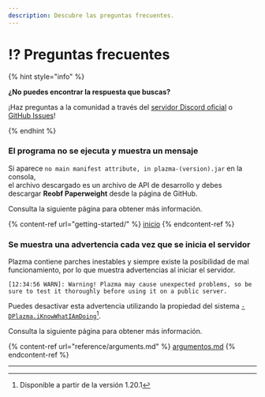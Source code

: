 ```yaml
---
description: Descubre las preguntas frecuentes.
---
```


# ⁉️ Preguntas frecuentes

{% hint style="info" %}

**¿No puedes encontrar la respuesta que buscas?**

¡Haz preguntas a la comunidad a través del [servidor Discord oficial](https://discord.gg/MmfC52K8A8) o [GitHub Issues](https://github.com/PlazmaMC/PlazmaBukkit/issues)!

{% endhint %}

### El programa no se ejecuta y muestra un mensaje

Si aparece `no main manifest attribute, in plazma-(version).jar` en la consola,\
el archivo descargado es un archivo de API de desarrollo y debes descargar **Reobf Paperweight** desde la página de GitHub.

Consulta la siguiente página para obtener más información.

{% content-ref url="getting-started/" %}
[inicio](getting-started#id-2)
{% endcontent-ref %}

### Se muestra una advertencia cada vez que se inicia el servidor

Plazma contiene parches inestables y siempre existe la posibilidad de mal funcionamiento, por lo que muestra advertencias al iniciar el servidor.

```log
[12:34:56 WARN]: Warning! Plazma may cause unexpected problems, so be sure to test it thoroughly before using it on a public server.
```

Puedes desactivar esta advertencia utilizando la propiedad del sistema [`-DPlazma.iKnowWhatIAmDoing`](#user-content-fn-1)[^1].

Consulta la siguiente página para obtener más información.

{% content-ref url="reference/arguments.md" %}
[argumentos.md](reference/arguments.md#plazma.iknowwhatiamdoing)
{% endcontent-ref %}

***

[^1]: Disponible a partir de la versión 1.20.1
